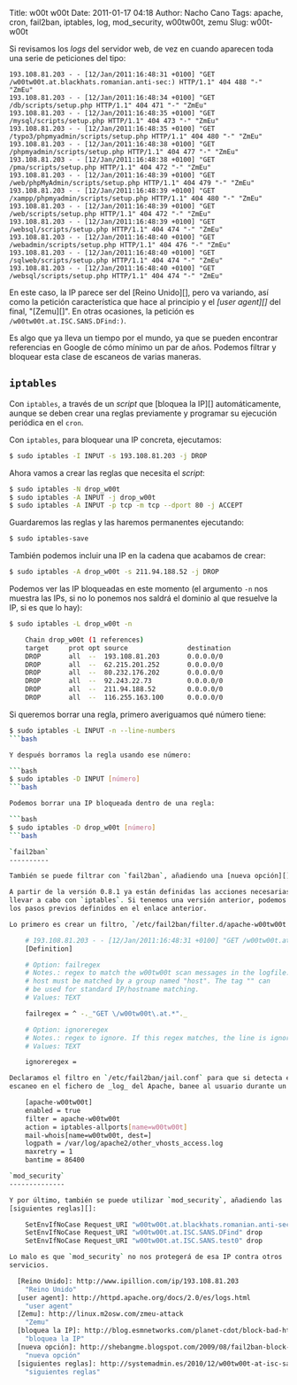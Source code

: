 Title: w00t w00t
Date: 2011-01-17 04:18
Author: Nacho Cano
Tags: apache, cron, fail2ban, iptables, log, mod_security, w00tw00t, zemu
Slug: w00t-w00t

Si revisamos los _logs_ del servidor web, de vez en cuando aparecen toda una
serie de peticiones del tipo:

    193.108.81.203 - - [12/Jan/2011:16:48:31 +0100] "GET /w00tw00t.at.blackhats.romanian.anti-sec:) HTTP/1.1" 404 488 "-" "ZmEu"
    193.108.81.203 - - [12/Jan/2011:16:48:34 +0100] "GET /db/scripts/setup.php HTTP/1.1" 404 471 "-" "ZmEu"
    193.108.81.203 - - [12/Jan/2011:16:48:35 +0100] "GET /mysql/scripts/setup.php HTTP/1.1" 404 473 "-" "ZmEu"
    193.108.81.203 - - [12/Jan/2011:16:48:35 +0100] "GET /typo3/phpmyadmin/scripts/setup.php HTTP/1.1" 404 480 "-" "ZmEu"
    193.108.81.203 - - [12/Jan/2011:16:48:38 +0100] "GET /phpmyadmin/scripts/setup.php HTTP/1.1" 404 477 "-" "ZmEu"
    193.108.81.203 - - [12/Jan/2011:16:48:38 +0100] "GET /pma/scripts/setup.php HTTP/1.1" 404 472 "-" "ZmEu"
    193.108.81.203 - - [12/Jan/2011:16:48:39 +0100] "GET /web/phpMyAdmin/scripts/setup.php HTTP/1.1" 404 479 "-" "ZmEu"
    193.108.81.203 - - [12/Jan/2011:16:48:39 +0100] "GET /xampp/phpmyadmin/scripts/setup.php HTTP/1.1" 404 480 "-" "ZmEu"
    193.108.81.203 - - [12/Jan/2011:16:48:39 +0100] "GET /web/scripts/setup.php HTTP/1.1" 404 472 "-" "ZmEu"
    193.108.81.203 - - [12/Jan/2011:16:48:39 +0100] "GET /websql/scripts/setup.php HTTP/1.1" 404 474 "-" "ZmEu"
    193.108.81.203 - - [12/Jan/2011:16:48:40 +0100] "GET /webadmin/scripts/setup.php HTTP/1.1" 404 476 "-" "ZmEu"
    193.108.81.203 - - [12/Jan/2011:16:48:40 +0100] "GET /sqlweb/scripts/setup.php HTTP/1.1" 404 474 "-" "ZmEu"
    193.108.81.203 - - [12/Jan/2011:16:48:40 +0100] "GET /websql/scripts/setup.php HTTP/1.1" 404 474 "-" "ZmEu"

En este caso, la IP parece ser del [Reino Unido][], pero va variando, así como
la petición característica que hace al principio y el *[user agent][]* del
final, "[Zemu][]". En otras ocasiones, la petición es
`/w00tw00t.at.ISC.SANS.DFind:)`.

Es algo que ya lleva un tiempo por el mundo, ya que se pueden encontrar
referencias en Google de cómo mínimo un par de años. Podemos filtrar y bloquear
esta clase de escaneos de varias maneras.


`iptables`
----------

Con `iptables`, a través de un _script_ que [bloquea la IP][] automáticamente,
aunque se deben crear una reglas previamente y programar su ejecución periódica
en el `cron`.

Con `iptables`, para bloquear una IP concreta, ejecutamos:

```bash
$ sudo iptables -I INPUT -s 193.108.81.203 -j DROP
```

Ahora vamos a crear las reglas que necesita el _script_:

```bash
$ sudo iptables -N drop_w00t
$ sudo iptables -A INPUT -j drop_w00t
$ sudo iptables -A INPUT -p tcp -m tcp --dport 80 -j ACCEPT
```

Guardaremos las reglas y las haremos permanentes ejecutando:

```bash
$ sudo iptables-save
```

También podemos incluir una IP en la cadena que acabamos de crear:

```bash
$ sudo iptables -A drop_w00t -s 211.94.188.52 -j DROP
```

Podemos ver las IP bloqueadas en este momento (el argumento `-n` nos muestra
las IPs, si no lo ponemos nos saldrá el dominio al que resuelve la IP, si es
que lo hay):

```bash
$ sudo iptables -L drop_w00t -n

    Chain drop_w00t (1 references)
    target     prot opt source               destination
    DROP       all  --  193.108.81.203       0.0.0.0/0
    DROP       all  --  62.215.201.252       0.0.0.0/0
    DROP       all  --  80.232.176.202       0.0.0.0/0
    DROP       all  --  92.243.22.73         0.0.0.0/0
    DROP       all  --  211.94.188.52        0.0.0.0/0
    DROP       all  --  116.255.163.100      0.0.0.0/0
```

Si queremos borrar una regla, primero averiguamos qué número tiene:

```bash
$ sudo iptables -L INPUT -n --line-numbers
```bash

Y después borramos la regla usando ese número:

```bash
$ sudo iptables -D INPUT [número]
```bash

Podemos borrar una IP bloqueada dentro de una regla:

```bash
$ sudo iptables -D drop_w00t [número]
```bash

`fail2ban`
----------

También se puede filtrar con `fail2ban`, añadiendo una [nueva opción][].

A partir de la versión 0.8.1 ya están definidas las acciones necesarias a
llevar a cabo con `iptables`. Si tenemos una versión anterior, podemos seguir
los pasos previos definidos en el enlace anterior.

Lo primero es crear un filtro, `/etc/fail2ban/filter.d/apache-w00tw00t.conf`:

    # 193.108.81.203 - - [12/Jan/2011:16:48:31 +0100] "GET /w00tw00t.at.blackhats.romanian.anti-sec:) HTTP/1.1" 404 488 "-" "ZmEu"
    [Definition]

    # Option: failregex
    # Notes.: regex to match the w00tw00t scan messages in the logfile. The
    # host must be matched by a group named "host". The tag "" can
    # be used for standard IP/hostname matching.
    # Values: TEXT

    failregex = ^ -._"GET \/w00tw00t\.at.*"._

    # Option: ignoreregex
    # Notes.: regex to ignore. If this regex matches, the line is ignored.
    # Values: TEXT

    ignoreregex =

Declaramos el filtro en `/etc/fail2ban/jail.conf` para que si detecta el
escaneo en el fichero de _log_ del Apache, banee al usuario durante un tiempo:

    [apache-w00tw00t]
    enabled = true
    filter = apache-w00tw00t
    action = iptables-allports[name=w00tw00t]
    mail-whois[name=w00tw00t, dest=]
    logpath = /var/log/apache2/other_vhosts_access.log
    maxretry = 1
    bantime = 86400

`mod_security`
--------------

Y por último, también se puede utilizar `mod_security`, añadiendo las
[siguientes reglas][]:

    SetEnvIfNoCase Request_URI "w00tw00t.at.blackhats.romanian.anti-sec" drop
    SetEnvIfNoCase Request_URI "w00tw00t.at.ISC.SANS.DFind" drop
    SetEnvIfNoCase Request_URI "w00tw00t.at.ISC.SANS.test0" drop

Lo malo es que `mod_security` no nos protegerá de esa IP contra otros
servicios.

  [Reino Unido]: http://www.ipillion.com/ip/193.108.81.203
    "Reino Unido"
  [user agent]: http://httpd.apache.org/docs/2.0/es/logs.html
    "user agent"
  [Zemu]: http://linux.m2osw.com/zmeu-attack
    "Zemu"
  [bloquea la IP]: http://blog.esmnetworks.com/planet-cdot/block-bad-http-traffic-with-iptables/
    "bloquea la IP"
  [nueva opción]: http://shebangme.blogspot.com/2009/08/fail2ban-block-w00tw00t-scanners.html
    "nueva opción"
  [siguientes reglas]: http://systemadmin.es/2010/12/w00tw00t-at-isc-sans-dfind
    "siguientes reglas"

